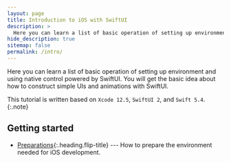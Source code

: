 ```yaml
---
layout: page
title: Introduction to iOS with SwiftUI
description: >
  Here you can learn a list of basic operation of setting up environment and using native control powered by SwiftUI.
hide_description: true
sitemap: false
permalink: /intro/
---
```


Here you can learn a list of basic operation of setting up environment and using native control powered by SwiftUI. You will get the basic idea about how to construct simple UIs and animations with SwiftUI.

This tutorial is written based on `Xcode 12.5`, `SwiftUI 2`, and `Swift 5.4`.
{:.note}


## Getting started
* [Preparations]{:.heading.flip-title} --- How to prepare the environment needed for iOS development.


<!-- * [Upgrade]{:.heading.flip-title} --- You can skip this if you haven't used Hydejack before.
* [Config]{:.heading.flip-title} --- Once Jekyll is running you can start editing your config file.
{:.related-posts.faded} -->

<!-- ## Using Hydejack
* [Basics]{:.heading.flip-title} --- How to add different types of content.
* [Writing]{:.heading.flip-title} --- Producing markdown content for Hydejack.
* [Scripts]{:.heading.flip-title} --- How to include 3rd party scripts on your site.
* [Build]{:.heading.flip-title} --- How to build the static files for deployment.
* [Advanced]{:.heading.flip-title} --- Guides for more advanced tasks.
{:.related-posts.faded}

## Other
* [LICENSE]{:.heading.flip-title} --- The license of this project.
* [NOTICE]{:.heading.flip-title} --- Parts of this program are provided under separate licenses.
* [CHANGELOG]{:.heading.flip-title} --- Version history of Hydejack.
{:.related-posts.faded} -->

[preparations]: preparations.md
[install]: install.md
[upgrade]: upgrade.md
[config]: config.md
[basics]: basics.md
[writing]: writing.md
[scripts]: scripts.md
[build]: build.md
[advanced]: advanced.md
[LICENSE]: ../LICENSE.md
[NOTICE]: ../NOTICE.md
[CHANGELOG]: ../CHANGELOG.md
